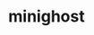 ---
title: "minighost"
layout: cache
categories: [package, develop-2023-05-18]
meta: {"versions": ["1.0.1"], "compilers": ["gcc@=7.3.1"], "oss": ["amzn2"], "platforms": ["linux"], "targets": ["aarch64", "neoverse_n1", "x86_64_v3"], "stacks": ["aws-ahug", "aws-ahug-aarch64", "root"], "num_specs": 3, "num_specs_by_stack": {"root": 3, "aws-ahug-aarch64": 2, "aws-ahug": 1}}
spec_details: [{"hash": "mo7i2vihobqdbgniyan7fshnnjayzvrg", "compiler": "gcc@=7.3.1", "versions": ["1.0.1"], "os": "amzn2", "platform": "linux", "target": "aarch64", "variants": ["build_system=makefile", "+mpi"], "stacks": ["root", "aws-ahug-aarch64"], "size": "-", "tarball": "https://binaries.spack.io/releases/develop-2023-05-18/build_cache/linux-amzn2-aarch64/gcc-7.3.1/minighost-1.0.1/linux-amzn2-aarch64-gcc-7.3.1-minighost-1.0.1-mo7i2vihobqdbgniyan7fshnnjayzvrg.spack"}, {"hash": "tpiuncqs3xxt24gosfdd5keppvs3yz2f", "compiler": "gcc@=7.3.1", "versions": ["1.0.1"], "os": "amzn2", "platform": "linux", "target": "neoverse_n1", "variants": ["build_system=makefile", "+mpi"], "stacks": ["root", "aws-ahug-aarch64"], "size": "-", "tarball": "https://binaries.spack.io/releases/develop-2023-05-18/build_cache/linux-amzn2-neoverse_n1/gcc-7.3.1/minighost-1.0.1/linux-amzn2-neoverse_n1-gcc-7.3.1-minighost-1.0.1-tpiuncqs3xxt24gosfdd5keppvs3yz2f.spack"}, {"hash": "7im4n3fu27pnvuzou3b34odnvkyyg2d7", "compiler": "gcc@=7.3.1", "versions": ["1.0.1"], "os": "amzn2", "platform": "linux", "target": "x86_64_v3", "variants": ["build_system=makefile", "+mpi"], "stacks": ["root", "aws-ahug"], "size": "-", "tarball": "https://binaries.spack.io/releases/develop-2023-05-18/build_cache/linux-amzn2-x86_64_v3/gcc-7.3.1/minighost-1.0.1/linux-amzn2-x86_64_v3-gcc-7.3.1-minighost-1.0.1-7im4n3fu27pnvuzou3b34odnvkyyg2d7.spack"}]
---